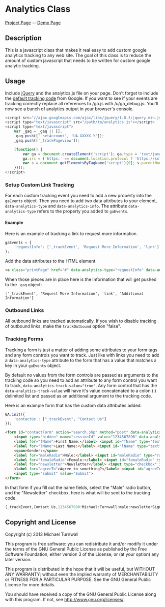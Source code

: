 Analytics Class
===================

<a href="http://projects.turnwall.net/Analytics_Class/">Project Page</a> -- <a href="http://projects.turnwall.net/Analytics_Class/demo">Demo Page</a>

Description
-------------
This is a javascript class that makes it real easy to add custom google analytics tracking to any web site. The goal of this class is to reduce the amount of custom javascript that needs to be written for custom google analytic tracking.

Usage
--------

Include [jQuery](http://jquery.com) and the analytics.js file on your page. Don't forget to include the [default tracking code](https://support.google.com/analytics/bin/answer.py?hl=en&answer=1008080) from Google. If you want to see if your events are tracking correctly  replace all references to /ga.js with /u/ga_debug.js. You'll now see a bunch of analytics output in your browser's console.

```js
<script src="//ajax.googleapis.com/ajax/libs/jquery/1.8.3/jquery.min.js"></script>
<script type="text/javascript" src="/path/to/analytics.js"></script>
<script type="text/javascript">
	var _gaq = _gaq || [];
	_gaq.push(['_setAccount', 'UA-XXXXX-Y']);
	_gaq.push(['_trackPageview']);

	(function() {
		var ga = document.createElement('script'); ga.type = 'text/javascript'; ga.async = true;
		ga.src = ('https:' == document.location.protocol ? 'https://ssl' : 'http://www') + '.google-analytics.com/ga.js';
		var s = document.getElementsByTagName('script')[0]; s.parentNode.insertBefore(ga, s);
	})();
</script>
```


### Setup Custom Link Tracking

For each custom tracking event you need to add a new property into the `gaEvents` object. Then you need to add two data attributes to your element, `data-analytics-type` and `data-analytics-info`. The attribute `data-analytics-type` refers to the property you added to `gaEvents`.

#### Example

Here is an example of tracking a link to request more information.

```js
gaEvents = {
	'requestInfo': ['_trackEvent', 'Request More Information', 'link']
};
```

Add the data attributes to the HTML element
```html
<a class="printPage" href="#" data-analytics-type="requestInfo" data-analytics-info="Additional Information">Request More Information</a>
```

When those pieces are in place here is the information that will get pushed to the `_gaq` object:

`['_trackEvent', 'Request More Information', 'link', 'Additional Information']`

### Outbound Links

All outbound links are tracked automatically. If you wish to disable tracking of outbound links, make the `trackOutbound` option "false".

### Tracking Forms

Tracking a form is just a matter of adding some attributes to your form tags and any form controls you want to track. Just like with links you need to add a `data-analytics-type` attribute to the form that has a value that matches a key in your `gaEvents` object.

By default no values from the form controls are passed as arguments to the tracking code so you need to add an attribute to any form control you want to track, `data-analytics-track-value="true"`. Any form control that has the `data-analytics-track-value` will have it's value concatenated to a colon (:) delimited list and passed as an additional argument to the tracking code.

Here is an example form that has the custom data attributes added.

```js
GA.init({
	'contactUs': ["_trackEvent", "Contact Us"]
});
```

```html
<form id="contactForm" action="search.php" method="post" data-analytics-type="contactUs">
	<input type="hidden" name="sessionId" value="1234567890" data-analytics-track-value="true">
	<label for="fName">First Name:</label> <input id="fName" type="text" name="fName" value="" data-analytics-track-value="true">
	<label for="lName">Last Name:</label> <input id="lName" type="text" name="lName" value="" data-analytics-track-value="true">
	<span>Gender:</span>
	<label for="maleRadio">Male:</label> <input id="maleRadio" type="radio" name="gender" value="male" data-analytics-track-value="true">
	<label for="femaleRadio">Female:</label> <input id="femaleRadio" type="radio" name="gender" value="female" data-analytics-track-value="true">
	<label for="newsletter">Newsletter</label> <input type="checkbox" id="newsletter" value="newsletterSignup" data-analytics-track-value="true">
	<label for="agreeTo">Agree to something?</label> <input id="agreeTo" type="checkbox" value="agree" data-analytics-track-value="true">
	<input type="submit" value="Submit">
</form>
```

In that form if you fill out the name fields, select the "Male" radio button,  and the "Newsletter" checkbox, here is what will be sent to the tracking code.

```js
[_trackEvent,Contact Us,1234567890:Michael:Turnwall:male:newsletterSignup]
```

Copyright and License
----------------------

Copyright (c) 2013 Michael Turnwall

This program is free software: you can redistribute it and/or modify it under the terms of the GNU General Public License as published by the Free Software Foundation, either version 3 of the License, or (at your option) any later version.

This program is distributed in the hope that it will be useful, but WITHOUT ANY WARRANTY; without even the implied warranty of MERCHANTABILITY or FITNESS FOR A PARTICULAR PURPOSE. See the GNU General Public License for more details.

You should have received a copy of the GNU General Public License along with this program. If not, see <http://www.gnu.org/licenses/>.
